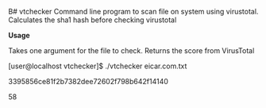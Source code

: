 B# vtchecker
Command line program to scan file on system using virustotal. Calculates the sha1 hash before checking virustotal

<b>Usage</b>

Takes one argument for the file to check. Returns the score from VirusTotal

[user@localhost vtchecker]$ ./vtchecker eicar.com.txt

3395856ce81f2b7382dee72602f798b642f14140

58